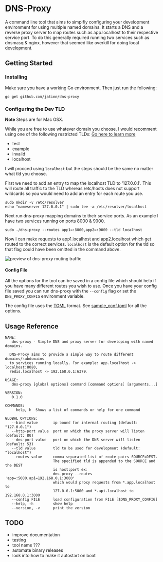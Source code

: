 # DNS-Proxy

A command line tool that aims to simpifly configuring your development environment
for using multiple named domains. It starts a DNS and a reverse proxy server to
map routes such as app.localhost to their respective service port. To do this 
generally required running two services such as dnsmasq & nginx, however that
seemed like overkill for doing local development.

## Getting Started

### Installing

Make sure you have a working Go environment. Then just run the following:

```go get github.com/jatinn/dns-proxy```


### Configuring the Dev TLD

**Note** Steps are for Mac OSX.

While you are free to use whatever domain you choose, I would recomment using
one of the following restricted TLDs: [Go here to learn more](https://iyware.com/dont-use-dev-for-development/)

- test
- example
- invalid
- localhost

I will procced using `localhost` but the steps should be the same no matter
what tld you choose.

First we need to add an entry to map the localhost TLD to '127.0.0.1'. This
will route all traffic to the TLD whereas /etc/hosts does not support
wildcards so you would need to add an entry for each route you use.

```
sudo mkdir -v /etc/resolver
echo "nameserver 127.0.0.1" | sudo tee -a /etc/resolver/localhost
```

Next run dns-proxy mapping domains to their service ports. As an example I
have two services running on ports 8000 & 9000.

```
sudo ./dns-proxy --routes app1=:8000,app2=:9000 --tld localhost
```

Now I can make requests to app1.localhost and app2.localhost which get routed
to the correct services. `localhost` is the default option for the tld so that
flag could have been omitted in the command above.

![preview of dns-proxy routing traffic](https://cloud.githubusercontent.com/assets/5474746/20868990/05f4897a-ba37-11e6-88eb-dd644d194720.png)

#### Config File

All the options for the tool can be saved in a config file which should help if
you have many different routes you wish to use. Once you have your config file
saved you can run dns-proxy with the `--config` flag or set the `DNS_PROXY_CONFIG`
environment variable. 

The config file uses the [TOML](https://github.com/toml-lang/toml) format. See [sample_conf.toml](sample_conf.toml) for all the options.

## Usage Reference

```
NAME:
   dns-proxy - Simple DNS and proxy server for developing with named domains.

  DNS-Proxy aims to provide a simple way to route different domains/subdomains
  to services running locally. For example: app.localhost -> localhost:8080,
  redis.localhost -> 192.168.0.1:6379.

USAGE:
   dns-proxy [global options] command [command options] [arguments...]

VERSION:
   0.1.0

COMMANDS:
     help, h  Shows a list of commands or help for one command

GLOBAL OPTIONS:
   --bind value       ip bound for internal routing (default: "127.0.0.1")
   --http-port value  port on which the proxy server will listen (default: 80)
   --dns-port value   port on which the DNS server will listen (default: 53)
   --tld value        tld to be used for development (default: "localhost")
   --routes value     comma-separated list of route pairs SOURCE=DEST.
                      The specified tld is appended to the SOURCE and the DEST
                      is host:port ex:
                      dns-proxy --routes 'app=:5000,api=192.168.0.1:3000'
                      which would proxy requests from *.app.localhost to
                      127.0.0.1:5000 and *.api.localhost to 192.168.0.1:3000
   --config FILE      load configuration from FILE [$DNS_PROXY_CONFIG]
   --help, -h         show help
   --version, -v      print the version
```

## TODO

- improve documentation
- testing
- tool name ???
- automate binary releases
- look into how to make it autostart on boot
